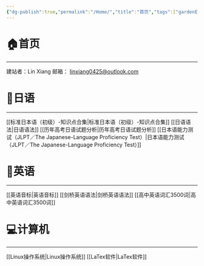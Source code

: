```yaml
---
{"dg-publish":true,"permalink":"/Home/","title":"首页","tags":["gardenEntry"],"noteIcon":""}
---
```



# 🏠首页
---
建站者：Lin Xiang
邮箱： linxiang0425@outlook.com

# 📗日语
---
[[标准日本语（初级）-知识点合集\|标准日本语（初级）-知识点合集]]
[[日语语法\|日语语法]]
[[历年高考日语试题分析\|历年高考日语试题分析]]
[[日本语能力测试（JLPT／The Japanese-Language Proficiency Test）\|日本语能力测试（JLPT／The Japanese-Language Proficiency Test）]]

# 📕英语
---
[[英语音标\|英语音标]]
[[剑桥英语语法\|剑桥英语语法]]
[[高中英语词汇3500词\|高中英语词汇3500词]]

# 💻计算机
---
[[Linux操作系统\|Linux操作系统]]
[[LaTex软件\|LaTex软件]]


